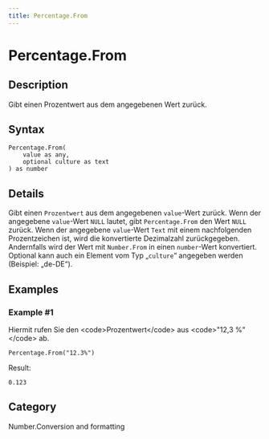 ```yaml
---
title: Percentage.From
---
```


# Percentage.From


## Description

Gibt einen Prozentwert aus dem angegebenen Wert zurück.


## Syntax

```powerquery
Percentage.From(
    value as any,
    optional culture as text
) as number
```


## Details

Gibt einen <code>Prozentwert</code> aus dem angegebenen <code>value</code>-Wert zurück. Wenn der angegebene <code>value</code>-Wert <code>NULL</code> lautet, gibt <code>Percentage.From</code> den Wert <code>NULL</code> zurück. Wenn der angegebene <code>value</code>-Wert <code>Text</code> mit einem nachfolgenden Prozentzeichen ist, wird die konvertierte Dezimalzahl zurückgegeben. Andernfalls wird der Wert mit <code>Number.From</code> in einen <code>number</code>-Wert konvertiert. Optional kann auch ein Element vom Typ „<code>culture</code>“ angegeben werden (Beispiel: „de-DE“).


## Examples

### Example #1 
Hiermit rufen Sie den &lt;code&gt;Prozentwert&lt;/code&gt; aus &lt;code&gt;&#34;12,3 %&#34;&lt;/code&gt; ab.
```powerquery
Percentage.From("12.3%")
```

Result: 
```powerquery
0.123
```




## Category
Number.Conversion and formatting

